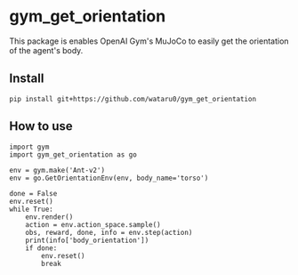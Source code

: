 # gym_get_orientation
This package is enables OpenAI Gym's MuJoCo to easily get the orientation of the agent's body.

## Install
```
pip install git+https://github.com/wataru0/gym_get_orientation
``` 

## How to use
```
import gym
import gym_get_orientation as go

env = gym.make('Ant-v2')
env = go.GetOrientationEnv(env, body_name='torso')

done = False
env.reset()
while True:
    env.render()
    action = env.action_space.sample()
    obs, reward, done, info = env.step(action)
    print(info['body_orientation'])
    if done:
        env.reset()
        break
```
